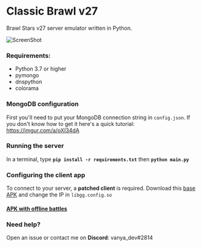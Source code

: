 # Classic Brawl v27

Brawl Stars v27 server emulator written in Python.

![ScreenShot](https://media.discordapp.net/attachments/932573964918747139/996087537833611324/Screenshot_2022-07-11-23-10-54-383_com.brawl.server.jpg) 

### Requirements:
- Python 3.7 or higher
- pymongo
- dnspython
- colorama

### MongoDB configuration
First you'll need to put your MongoDB connection string in `config.json`. If you don't know how to get it here's a quick tutorial: https://imgur.com/a/oXI34dA

### Running the server
In a terminal, type __`pip install -r requirements.txt`__ then __`python main.py`__

### Configuring the client app
To connect to your server, a **patched client** is required. 
Download this [base APK](https://drive.google.com/file/d/14dR35AJbVfFN83kbMb6GLBHyomHE0hWj/view?usp=sharing) and change the IP in `libgg.config.so`

#### [APK with offline battles](https://drive.google.com/file/d/1JqtM64Sz-nDGzkA1nuQO1pTAYHbcoLXv/view?usp=drivesdk)

### Need help?
Open an issue or contact me on **Discord**: vanya_dev#2814


